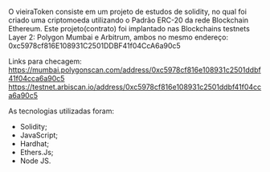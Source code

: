O vieiraToken consiste em um projeto de estudos de solidity, no qual foi criado uma criptomoeda utilizando o Padrão ERC-20 da rede Blockchain Ethereum. 
Este projeto(contrato) foi implantado nas Blockchains testnets Layer 2: Polygon Mumbai e Arbitrum, ambos no mesmo endereço: 0xc5978cf816E108931C2501DDBF41f04CcA6a90c5

Links para checagem:
https://mumbai.polygonscan.com/address/0xc5978cf816e108931c2501ddbf41f04cca6a90c5
https://testnet.arbiscan.io/address/0xc5978cf816e108931c2501ddbf41f04cca6a90c5

As tecnologias utilizadas foram: 
- Solidity;
- JavaScript;
- Hardhat;
- Ethers.Js;
- Node JS.
